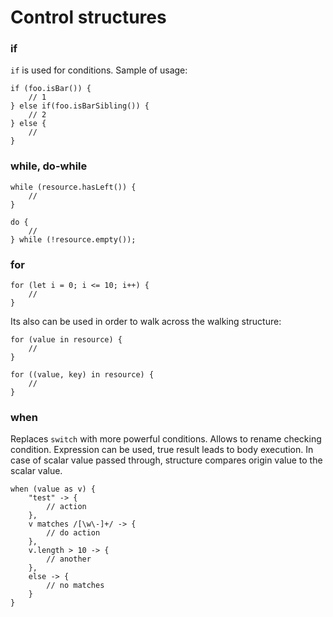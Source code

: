 # Control structures

### if
`if` is used for conditions.
Sample of usage:

```
if (foo.isBar()) {
    // 1
} else if(foo.isBarSibling()) {
    // 2
} else {
    //
}
```

### while, do-while
```
while (resource.hasLeft()) {
    //
}

do {
    //
} while (!resource.empty());
```

### for
```
for (let i = 0; i <= 10; i++) {
    //
}
```
Its also can be used in order to walk across the walking structure:
```
for (value in resource) {
    //
}

for ((value, key) in resource) {
    //
} 
```


### when
Replaces `switch` with more powerful conditions. Allows to rename checking condition.
Expression can be used, true result leads to body execution. In case of scalar value passed through,
structure compares origin value to the scalar value.
```
when (value as v) {
    "test" -> {
        // action
    },
    v matches /[\w\-]+/ -> {
        // do action 
    },
    v.length > 10 -> {
        // another
    },
    else -> {
        // no matches
    }
}
```
